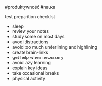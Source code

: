 #produktywność #nauka 

test preparition checklist
- sleep
- review your notes
- study some on most days
- avodi distractions
- avoid too much underlining and highlining
- create brain-links
- get help when necessery
- avoid lazy learning
- explain key ideas
- take occasional breaks
- physical activity
